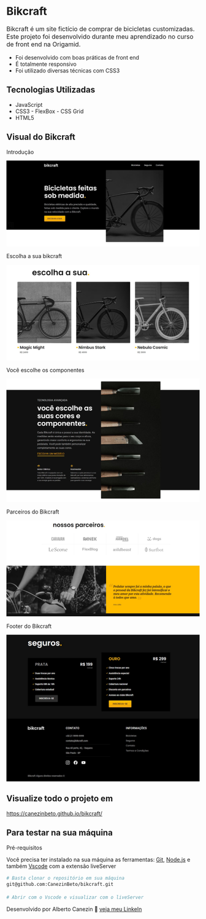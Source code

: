# Bikcraft

<p style="font-size: 16px;">Bikcraft é um site fictício de comprar de bicicletas customizadas. <br>
Este projeto foi desenvolvido durante meu aprendizado no curso de front end na Origamid.</p>

- Foi desenvolvido com boas práticas de front end
- É totalmente responsivo
- Foi utilizado diversas técnicas com CSS3

## Tecnologias Utilizadas

- JavaScript
- CSS3 - FlexBox - CSS Grid
- HTML5

## Visual do Bikcraft

<p>Introdução</p>
<img src="./github/bk-intro.jpg"/>

<br>
<p>Escolha a sua bikcraft</p>
<img src="./github/bk-escolha.jpg"/>

<br>
<p>Você escolhe os componentes</p>
<img src="./github/bk-work.jpg"/>

<br>
<p>Parceiros do Bikcraft</p>
<img src="./github/bk-parceiros.jpg"/>

<br>
<p>Footer do Bikcraft</p>
<img src="./github/bk-footer.jpg"/>

## Visualize todo o projeto em

<a href="https://canezinbeto.github.io/bikcraft/" target="_blank">https://canezinbeto.github.io/bikcraft/</a>

## Para testar na sua máquina

<p>Pré-requisitos</p>
<p>Você precisa ter instalado na sua máquina as ferramentas: <a href="https://git-scm.com/">Git</a>, <a href="https://nodejs.org/en/">Node.js</a> e também <a href="https://code.visualstudio.com/">Vscode</a> com a extensão liveServer</p>

```bash
# Basta clonar o repositório em sua máquina
git@github.com:CanezinBeto/bikcraft.git

# Abrir com o Vscode e visualizar com o liveServer
```

Desenvolvido por Alberto Canezin :rocket: [veja meu LinkeIn](https://www.linkedin.com/in/albertocanezin-dev/)
